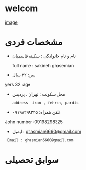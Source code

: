 # welcom

[image](src)

# مشخصات فردی 

 - نام و نام خانوادگی : سکینه قاسمیان 

    full name : sakineh ghasemian 
 
 -  سن: ۳۲ سال
  
  yers 32 :age
 
  -  محل سکونت : تهران ، پردیس
 
         address: iran , Tehran, pardis 
     
   -   تلفن همراه: ۰۹۱۹۸۲۹۸۳۲۵ 
   
   John number :09198298325
   
   -  ایمیل : ghasmian6660@gmail.com 
   
     Email : ghasmian6660@gmail.com 
 
# سوابق تحصیلی
 

     


     
 
